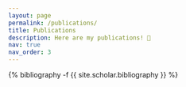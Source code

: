 ```yaml
---
layout: page
permalink: /publications/
title: Publications
description: Here are my publications! 🥳 
nav: true
nav_order: 3
---
```

<!-- _pages/publications.md -->
<div class="publications">

{% bibliography -f {{ site.scholar.bibliography }} %}

</div>
